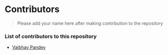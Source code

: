 # Contributors

> Please add your name here after making contribution to the repository

### List of contributors to this repository

* [Vaibhav Pandey](https://github.com/deviouscyborg)
